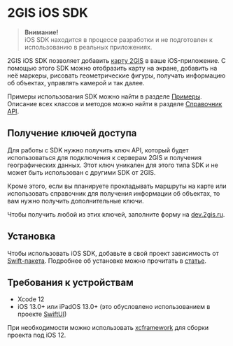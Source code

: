 # 2GIS iOS SDK

> **Внимание!**  
> iOS SDK находится в процессе разработки и не подготовлен к использованию в реальных приложениях.

2GIS iOS SDK позволяет добавить [карту 2GIS](https://2gis.ru/) в ваше iOS-приложение. С помощью этого SDK можно отобразить карту на экране, добавить на неё маркеры, рисовать геометрические фигуры, получать информацию об объектах, управлять камерой и так далее.

Примеры использования SDK можно найти в разделе [Примеры](/ru/ios/sdk/examples). Описание всех классов и методов можно найти в разделе [Справочник API](/ru/ios/sdk/reference).

## Получение ключей доступа

Для работы с SDK нужно получить ключ API, который будет использоваться для подключения к серверам 2GIS и получения географических данных. Этот ключ уникален для этого типа SDK и не может быть использован с другими SDK от 2GIS.

Кроме этого, если вы планируете прокладывать маршруты на карте или использовать справочник для получения информации об объектах, то вам нужно получить дополнительные ключи.

Чтобы получить любой из этих ключей, заполните форму на [dev.2gis.ru](https://dev.2gis.ru/order/).

## Установка

Чтобы использовать iOS SDK, добавьте в свой проект зависимость от [Swift-пакета](https://github.com/2gis/native-sdk-ios-swift-package).
Подробнее об установке можно прочитать в [статье](https://developer.apple.com/documentation/swift_packages/adding_package_dependencies_to_your_app).

## Требования к устройствам

- Xcode 12
- iOS 13.0+ или iPadOS 13.0+ (это обусловлено использованием в проекте [SwiftUI](https://developer.apple.com/documentation/swiftui))

При необходимости можно использовать [xcframework](https://github.com/2gis/native-sdk-ios-swift-package/blob/master/Package.swift) для сборки проекта под iOS 12.
